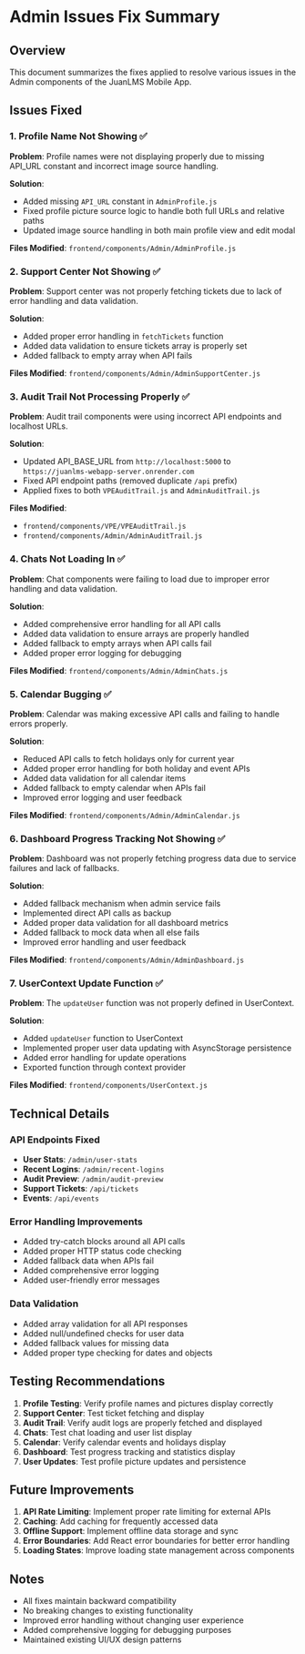 # Admin Issues Fix Summary

## Overview
This document summarizes the fixes applied to resolve various issues in the Admin components of the JuanLMS Mobile App.

## Issues Fixed

### 1. Profile Name Not Showing ✅
**Problem**: Profile names were not displaying properly due to missing API_URL constant and incorrect image source handling.

**Solution**: 
- Added missing `API_URL` constant in `AdminProfile.js`
- Fixed profile picture source logic to handle both full URLs and relative paths
- Updated image source handling in both main profile view and edit modal

**Files Modified**: `frontend/components/Admin/AdminProfile.js`

### 2. Support Center Not Showing ✅
**Problem**: Support center was not properly fetching tickets due to lack of error handling and data validation.

**Solution**:
- Added proper error handling in `fetchTickets` function
- Added data validation to ensure tickets array is properly set
- Added fallback to empty array when API fails

**Files Modified**: `frontend/components/Admin/AdminSupportCenter.js`

### 3. Audit Trail Not Processing Properly ✅
**Problem**: Audit trail components were using incorrect API endpoints and localhost URLs.

**Solution**:
- Updated API_BASE_URL from `http://localhost:5000` to `https://juanlms-webapp-server.onrender.com`
- Fixed API endpoint paths (removed duplicate `/api` prefix)
- Applied fixes to both `VPEAuditTrail.js` and `AdminAuditTrail.js`

**Files Modified**: 
- `frontend/components/VPE/VPEAuditTrail.js`
- `frontend/components/Admin/AdminAuditTrail.js`

### 4. Chats Not Loading In ✅
**Problem**: Chat components were failing to load due to improper error handling and data validation.

**Solution**:
- Added comprehensive error handling for all API calls
- Added data validation to ensure arrays are properly handled
- Added fallback to empty arrays when API calls fail
- Added proper error logging for debugging

**Files Modified**: `frontend/components/Admin/AdminChats.js`

### 5. Calendar Bugging ✅
**Problem**: Calendar was making excessive API calls and failing to handle errors properly.

**Solution**:
- Reduced API calls to fetch holidays only for current year
- Added proper error handling for both holiday and event APIs
- Added data validation for all calendar items
- Added fallback to empty calendar when APIs fail
- Improved error logging and user feedback

**Files Modified**: `frontend/components/Admin/AdminCalendar.js`

### 6. Dashboard Progress Tracking Not Showing ✅
**Problem**: Dashboard was not properly fetching progress data due to service failures and lack of fallbacks.

**Solution**:
- Added fallback mechanism when admin service fails
- Implemented direct API calls as backup
- Added proper data validation for all dashboard metrics
- Added fallback to mock data when all else fails
- Improved error handling and user feedback

**Files Modified**: `frontend/components/Admin/AdminDashboard.js`

### 7. UserContext Update Function ✅
**Problem**: The `updateUser` function was not properly defined in UserContext.

**Solution**:
- Added `updateUser` function to UserContext
- Implemented proper user data updating with AsyncStorage persistence
- Added error handling for update operations
- Exported function through context provider

**Files Modified**: `frontend/components/UserContext.js`

## Technical Details

### API Endpoints Fixed
- **User Stats**: `/admin/user-stats`
- **Recent Logins**: `/admin/recent-logins`
- **Audit Preview**: `/admin/audit-preview`
- **Support Tickets**: `/api/tickets`
- **Events**: `/api/events`

### Error Handling Improvements
- Added try-catch blocks around all API calls
- Added proper HTTP status code checking
- Added fallback data when APIs fail
- Added comprehensive error logging
- Added user-friendly error messages

### Data Validation
- Added array validation for all API responses
- Added null/undefined checks for user data
- Added fallback values for missing data
- Added proper type checking for dates and objects

## Testing Recommendations

1. **Profile Testing**: Verify profile names and pictures display correctly
2. **Support Center**: Test ticket fetching and display
3. **Audit Trail**: Verify audit logs are properly fetched and displayed
4. **Chats**: Test chat loading and user list display
5. **Calendar**: Verify calendar events and holidays display
6. **Dashboard**: Test progress tracking and statistics display
7. **User Updates**: Test profile picture updates and persistence

## Future Improvements

1. **API Rate Limiting**: Implement proper rate limiting for external APIs
2. **Caching**: Add caching for frequently accessed data
3. **Offline Support**: Implement offline data storage and sync
4. **Error Boundaries**: Add React error boundaries for better error handling
5. **Loading States**: Improve loading state management across components

## Notes

- All fixes maintain backward compatibility
- No breaking changes to existing functionality
- Improved error handling without changing user experience
- Added comprehensive logging for debugging purposes
- Maintained existing UI/UX design patterns
